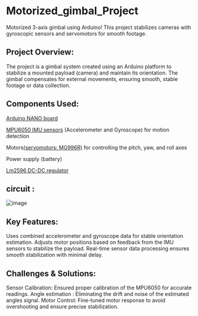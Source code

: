 # Motorized_gimbal_Project

Motorized 3-axis gimbal using Arduino! This project stabilizes cameras with gyroscopic sensors and servomotors for smooth footage.


## Project Overview:
The project is a gimbal system created using an Arduino platform to stabilize a mounted payload (camera) and maintain its orientation. The gimbal compensates for external movements, ensuring smooth, stable footage or data collection.

## Components Used:
[Arduino NANO board](https://www.amazon.com/LAFVIN-Board-ATmega328P-Micro-Controller-Arduino/dp/B07G99NNXL/ref=sr_1_1?crid=BFC4M23UDME9&dib=eyJ2IjoiMSJ9.6QPRL9EGieCqVheJYNSvYLiNSaIKqAuyrl-iTXMnEEFnoPjKLQRyOFdkdBUTrvQ1zplyvGeIZ4oi-K5SLso7Bxtwd-eY0-WxvNcv7afrlNnAro9WHJALr3apcBQgHmIEP4BiT0vJ5RBpYjB2-KuAmaooARQIQM9z9zOdqVlyO8JsHFVojahkz-pPtvUc0MnzNa09et1eFhPjpCz_RcJxPNiukp_0FndT4OWpmLW0DFA.hxrgePKQpUjJKMrh7PDBkT5qkBD8YoEURtovGlqHnYg&dib_tag=se&keywords=Arduino+Nano&qid=1734113262&sprefix=arduino+nano%2Caps%2C150&sr=8-1)

[MPU6050 IMU sensors](https://www.amazon.com/MPU-6050-MPU6050-Accelerometer-Gyroscope-Converter/dp/B07RXQGGJX/ref=sr_1_1?crid=1WBFIHWIX9E9O&dib=eyJ2IjoiMSJ9.qpoHAAUW3irHLKsdM7PPM2MZnkn2Ky4LIbjEy3lYoAE4VNq5f055TeluR5eez3pAyCkogBSpLSSulXO5LBx30nfklHJlEQImpjh_9Nn_Kc4.4io0oxwgwFCV35505gbzktP1JepM0GuqvK9yyngXyXQ&dib_tag=se&keywords=mpu%2B6050%2Bimu&qid=1734120841&sprefix=mpu%2B605%2Caps%2C194&sr=8-1&th=1) (Accelerometer and Gyroscope) for motion detection

Motors[(servomotors: MG996R)](https://www.amazon.com/MG996R-Digital-Waterproof-Airplane-Helicopter/dp/B0DCK462XZ/ref=sr_1_2_sspa?crid=1U6G61N9NTMDO&dib=eyJ2IjoiMSJ9.QfXk1mJu6aVlwoJY0QIsXu6G8Jv8_S5OY2Yjs1fVDWTeXEOEuIbYV1VThziSUM3acEf8pQhlDGR93L2yarCIGSlBVP0_VhXC9a08G4hbALfphR5lJff04uRDS_tMzK_0HXrNWusqmk6RguY_lYvs_1boC6j2XRwyBEFUSmZoWXjhDwv0gu3YedtIuZD9a8dmzu3LVqCyol22I_1AWl8BaYWofZ_N_FpT-6X4-KwS4FYPgM-rU0r0ZRp2vK5JWZEE-jqQSDsq9q-zW3zXN2N4k6ujsrisu4Flua1rRYXd3-I.lPBBTSSD1Jcp5Nu9Y5Czjo04i5X6-1FHMCHD-apXbUY&dib_tag=se&keywords=mg996r+servo&qid=1734120893&sprefix=MG996R%2Caps%2C138&sr=8-2-spons&sp_csd=d2lkZ2V0TmFtZT1zcF9hdGY&psc=1) for controlling the pitch, yaw, and roll axes

Power supply (battery)

[Lm2596 DC-DC regulator](https://www.amazon.com/Regulator-Adjustable-Converter-Electronic-Stabilizer/dp/B07PDGG84B/ref=sr_1_1_sspa?crid=3RLATQ427Q65W&dib=eyJ2IjoiMSJ9.2tP26Cepnbd1_IHOzEwnU7IwwjrdCSrD4w1kEn-h10k1iQczsbxiiuTGY7nU9RNqzzOq0IGfdK4runR_5FbXSN7kaj__5v63TaRJ-MPXJhmKhdRlgfvIbMh3G7WSYT_JwTidXnWjpFkkekwWypP_ZApfJKDLVB5b1VDevEdJMgkMPk1egPnqlbosI68SnCKpR0wff1gql_051KBDWW-0O02aeZR3nH_Q_CZtGCHI224.9UaTiRgO9skwrv-SMXVCR9fvRTLR7FSUdQcI1zFiTXI&dib_tag=se&keywords=Lm2596+DC-DC+regulator&qid=1734120951&sprefix=lm2596+dc-dc+regulator%2Caps%2C144&sr=8-1-spons&sp_csd=d2lkZ2V0TmFtZT1zcF9hdGY&psc=1)

## circuit :
![image](https://github.com/user-attachments/assets/afaf3914-628d-4651-ab55-0aba4a27d40f)

## Key Features:
Uses combined accelerometer and gyroscope data for stable orientation estimation. Adjusts motor positions based on feedback from the IMU sensors to stabilize the payload. Real-time sensor data processing ensures smooth stabilization with minimal delay.

## Challenges & Solutions:
Sensor Calibration: Ensured proper calibration of the MPU6050 for accurate readings.
Angle estimation : Eliminating the drift and noise of the estimated angles signal.
Motor Control: Fine-tuned motor response to avoid overshooting and ensure precise stabilization.

